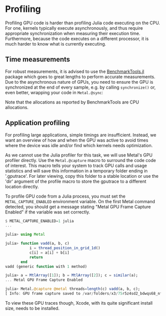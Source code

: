 # Profiling

Profiling GPU code is harder than profiling Julia code executing on the CPU. For one,
kernels typically execute asynchronously, and thus require appropriate synchronization when
measuring their execution time. Furthermore, because the code executes on a different
processor, it is much harder to know what is currently executing.


## Time measurements

For robust measurements, it is advised to use the
[BenchmarkTools.jl](https://github.com/JuliaCI/BenchmarkTools.jl) package which goes to
great lengths to perform accurate measurements. Due to the asynchronous nature of GPUs, you
need to ensure the GPU is synchronized at the end of every sample, e.g. by calling
`synchronize()` or, even better, wrapping your code in `Metal.@sync`:

Note that the allocations as reported by BenchmarkTools are CPU allocations.

## Application profiling

For profiling large applications, simple timings are insufficient. Instead, we want an
overview of how and when the GPU was active to avoid times where the device was idle and/or
find which kernels needs optimization.

As we cannot use the Julia profiler for this task, we will use Metal's GPU profiler directly.
Use the `Metal.@capture` macro to surround the code code of interest. This macro tells your system
to track GPU calls and usage statistics and will save this information in a temporary folder
ending in '.gputrace'. For later viewing, copy this folder to a stable location or use
the 'dir' argument of the profile macro to store the gputrace to a different location directly.

To profile GPU code from a Julia process, you must set the `METAL_CAPTURE_ENABLED` environment
variable. On the first Metal command detected, you should get a message stating "Metal GPU
Frame Capture Enabled" if the variable was set correctly.

```julia
$ METAL_CAPTURE_ENABLED=1 julia
...

julia> using Metal

julia> function vadd(a, b, c)
           i = thread_position_in_grid_1d()
           c[i] = a[i] + b[i]
           return
       end
vadd (generic function with 1 method)

julia> a = MtlArray([1]); b = MtlArray([2]); c = similar(a);
... Metal GPU Frame Capture Enabled

julia> Metal.@capture @metal threads=length(c) vadd(a, b, c);
[ Info: GPU frame capture saved to /var/folders/x3/75r5z4sd2_bdwqs68_nfnxw40000gn/T/jl_WzKxYVMlon/jl_metal.gputrace/
```

To view these GPU traces though, Xcode, with its quite significant install size, needs to be
 installed.
